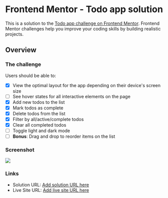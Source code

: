 # Frontend Mentor - Todo app solution

This is a solution to
the [Todo app challenge on Frontend Mentor](https://www.frontendmentor.io/challenges/todo-app-Su1_KokOW). Frontend
Mentor challenges help you improve your coding skills by building realistic projects.

## Overview

### The challenge

Users should be able to:

- [x] View the optimal layout for the app depending on their device's screen size
- [ ] See hover states for all interactive elements on the page
- [x] Add new todos to the list
- [x] Mark todos as complete
- [x] Delete todos from the list
- [x] Filter by all/active/complete todos
- [x] Clear all completed todos
- [ ] Toggle light and dark mode
- [ ] **Bonus**: Drag and drop to reorder items on the list

### Screenshot

![](./screenshot.jpg)

### Links

- Solution URL: [Add solution URL here](https://your-solution-url.com)
- Live Site URL: [Add live site URL here](https://your-live-site-url.com)

